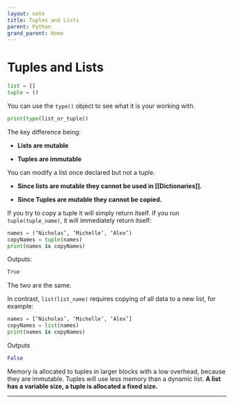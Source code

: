 ```yaml
---
layout: note
title: Tuples and Lists
parent: Python
grand_parent: Home
---
```


# Tuples and Lists

```py
list = []
tuple = ()
```

You can use the `type()` object to see what it is your working with.

```py
print(type(list_or_tuple))
```

The key difference being:

- **Lists are mutable**

- **Tuples are immutable**

You can modify a list once declared but not a tuple.

- **Since lists are mutable they cannot be used in [[Dictionaries]].**

- **Since Tuples are mutable they cannot be copied.**

If you try to copy a tuple it will simply return itself. If you run `tuple(tuple_name)`, it will immediately return itself:

```py
names = (‘Nicholas’, ‘Michelle’, ‘Alex’)
copyNames = tuple(names)
print(names is copyNames)
```

Outputs:

```py
True
```

The two are the same.

In contrast, `list(list_name)` requires copying of all data to a new list, for example:

```py
names = [‘Nicholas’, ‘Michelle’, ‘Alex’]
copyNames = list(names)
print(names is copyNames)
```

Outputs

```py
False
```

Memory is allocated to tuples in larger blocks with a low overhead, because they are immutable. Tuples will use less memory than a dynamic list. **A list has a variable size, a tuple is allocated a fixed size.**

---
